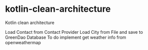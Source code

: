 # kotlin-clean-architecture
Kotlin clean architecture

Load Contact from Contact Provider
Load City from File and save to GreenDao Database
To do implement get weather info from openweathermap
